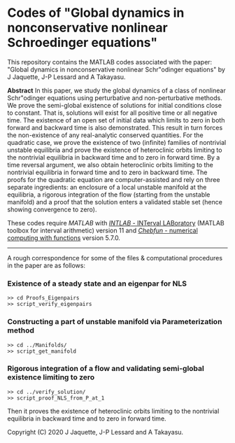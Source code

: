 # Codes of "Global dynamics in nonconservative nonlinear Schroedinger equations"

This repository contains the MATLAB codes associated with the paper:
"Global dynamics in nonconservative nonlinear Schr\"odinger equations"
by J Jaquette, J-P Lessard and A Takayasu.

**Abstract**  In this paper, we study the global dynamics of a class of nonlinear Schr\"odinger equations using perturbative and non-perturbative methods. We prove the semi-global existence of solutions for initial conditions close to constant. That is, solutions will exist for all positive time or all negative time.  The existence of an open set of initial data which limits to zero in both forward and backward time is also demonstrated. This result in turn forces the non-existence of any real-analytic conserved quantities. For the quadratic case, we prove the existence of two (infinite) families of nontrivial unstable equilibria and prove the existence of heteroclinic orbits limiting to the nontrivial equilibria in backward time and to zero in forward time. By a time reversal argument, we also obtain heteroclinic orbits limiting to the nontrivial equilibria in forward time and to zero in backward time. The proofs for the quadratic equation are computer-assisted and rely on three separate ingredients: an enclosure of a local unstable manifold at the equilibria, a rigorous integration of the flow (starting from the unstable manifold) and a proof that the solution enters a validated stable set (hence showing convergence to zero).

These codes require *MATLAB* with [*INTLAB* - INTerval LABoratory](http://www.ti3.tu-harburg.de/rump/intlab/) (MATLAB toolbox for interval arithmetic) version 11 and [*Chebfun* - numerical computing with functions](https://www.chebfun.org/) version 5.7.0.

---

A rough correspondence for some of the files & computational procedures in the paper are as follows:

### Existence of a steady state and an eigenpar for NLS

```
>> cd Proofs_Eigenpairs
>> script_verify_eigenpairs
```

### Constructing a part of unstable manifold via Parameterization method

```
>> cd ../Manifolds/
>> script_get_manifold
```

### Rigorous integration of a flow and validating semi-global existence limiting to zero

```
>> cd ../verify_solution/
>> script_proof_NLS_from_P_at_1
```

Then it proves the existence of heteroclinic orbits limiting to the nontrivial equilibria in backward time and to zero in forward time.


Copyright (C) 2020  J Jaquette, J-P Lessard and A Takayasu.
